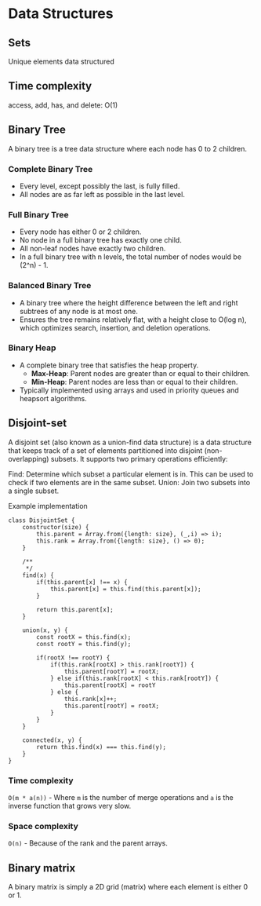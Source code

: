 # Data Structures
## Sets
Unique elements data structured

## Time complexity
access, add, has, and delete: O(1)

## Binary Tree
A binary tree is a tree data structure where each node has 0 to 2 children.

### Complete Binary Tree
- Every level, except possibly the last, is fully filled.
- All nodes are as far left as possible in the last level.

### Full Binary Tree
- Every node has either 0 or 2 children.
- No node in a full binary tree has exactly one child.
- All non-leaf nodes have exactly two children.
- In a full binary tree with n levels, the total number of nodes would be (2^n) - 1.

### Balanced Binary Tree
- A binary tree where the height difference between the left and right subtrees of any node is at most one.
- Ensures the tree remains relatively flat, with a height close to O(log n), which optimizes search, insertion, and deletion operations.

### Binary Heap
- A complete binary tree that satisfies the heap property.
  - **Max-Heap**: Parent nodes are greater than or equal to their children.
  - **Min-Heap**: Parent nodes are less than or equal to their children.
- Typically implemented using arrays and used in priority queues and heapsort algorithms.


## Disjoint-set 
A disjoint set (also known as a union-find data structure) is a data structure that keeps track of a set of elements partitioned into disjoint (non-overlapping) subsets. It supports two primary operations efficiently:

Find: Determine which subset a particular element is in. This can be used to check if two elements are in the same subset.
Union: Join two subsets into a single subset.

Example implementation

```
class DisjointSet {
    constructor(size) {
        this.parent = Array.from({length: size}, (_,i) => i);
        this.rank = Array.from({length: size}, () => 0);
    }

    /**
     */
    find(x) {
        if(this.parent[x] !== x) {
            this.parent[x] = this.find(this.parent[x]);
        }

        return this.parent[x];
    }

    union(x, y) {
        const rootX = this.find(x);
        const rootY = this.find(y);

        if(rootX !== rootY) {
            if(this.rank[rootX] > this.rank[rootY]) {
                this.parent[rootY] = rootX;
            } else if(this.rank[rootX] < this.rank[rootY]) {
                this.parent[rootX] = rootY
            } else {
                this.rank[x]++;
                this.parent[rootY] = rootX;
            }
        }
    }

    connected(x, y) {
        return this.find(x) === this.find(y);
    }
}
```

### Time complexity
`O(m * a(n))` - Where `m` is the number of merge operations and `a` is the inverse function that grows very slow.

### Space complexity
`O(n)` - Because of the rank and the parent arrays.

## Binary matrix
A binary matrix is simply a 2D grid (matrix) where each element is either 0 or 1.